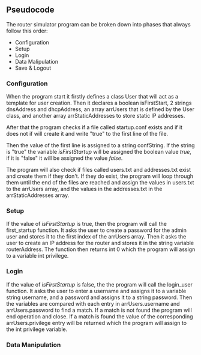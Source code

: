 ## Pseudocode
The router simulator program can be broken down into phases that always follow this order:
- Configuration
- Setup
- Login
- Data Malipulation
- Save & Logout

### Configuration
When the program start it firstly defines a class User that will act as a template for user creation. Then it declares a boolean isFirstStart, 2 strings dnsAddress and dhcpAddress, an array arrUsers that is defined by the User class, and another array arrStaticAddresses to store static IP addresses.

After that the program checks if a file called startup.conf exists and if it does not if will create it and write "true" to the first line of the file.

Then the value of the first line is assigned to a string confString. If the string is "true" the variable *isFirstStartup* will be assigned the boolean value *true*, if it is "false" it will be assigned the value *false*.

The program will also check if files called users.txt and addresses.txt exist and create them if they don't. If they do exist, the program will loop through them until the end of the files are reached and assign the values in users.txt to the arrUsers array, and the values in the addresses.txt in the arrStaticAddresses array.


### Setup
If the value of *isFirstStartup* is true, then the program will call the first_startup function. It asks the user to create a password for the admin user and stores it to the first index of the arrUsers array. Then it asks the user to create an IP address for the router and stores it in the string variable routerAddress. The function then returns int 0 which the program will assign to a variable int privilege.

### Login
If the value of *isFirstStartup* is false, the the program will call the login_user function. It asks the user to enter a username and assigns it to a variable string username, and a password and assigns it to a string password. Then the variables are compared with each entry in arrUsers.username and  arrUsers.password to find a match. If a match is not found the program will end operation and close. If a match is found the value of the corresponding arrUsers.privilege entry will be returned which the program will assign to the int privilege variable.

### Data Manipulation


